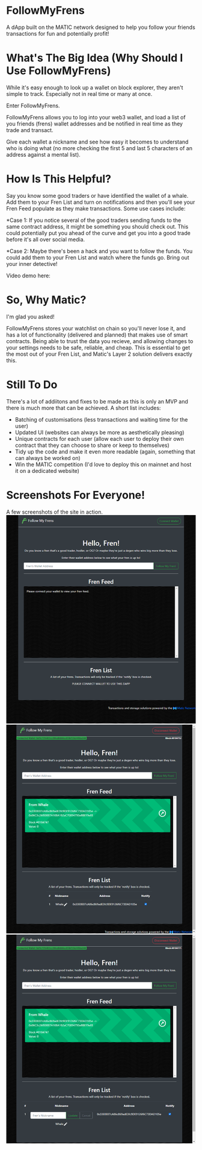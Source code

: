 # FollowMyFrens
A dApp built on the MATIC network designed to help you follow your friends transactions for fun and potentially profit!

# What's The Big Idea (Why Should I Use FollowMyFrens)
While it's easy enough to look up a wallet on block explorer, they aren't simple to track. Especially not in real time or many at once.

Enter FollowMyFrens.

FollowMyFrens allows you to log into your web3 wallet, and load a list of you friends (frens) wallet addresses and be notified in real time as they trade and transact.

Give each wallet a nickname and see how easy it becomes to understand who is doing what (no more checking the first 5 and last 5 characters of an address against a mental list).

# How Is This Helpful?
Say you know some good traders or have identified the wallet of a whale. Add them to your Fren List and turn on notifications and then you'll see your Fren Feed populate as they make transactions. Some use cases include:

*Case 1: If you notice several of the good traders sending funds to the same contract address, it might be something you should check out. This could potentially put you ahead of the curve and get you into a good trade before it's all over social media.

*Case 2: Maybe there's been a hack and you want to follow the funds. You could add them to your Fren List and watch where the funds go. Bring out your inner detective!

Video demo here: <link>


# So, Why Matic?
I'm glad you asked!

FollowMyFrens stores your watchlist on chain so you'll never lose it, and has a lot of functionality (delivered and planned) that makes use of smart contracts. Being able to trust the data you recieve, and allowing changes to your settings needs to be safe, reliable, and cheap. This is essential to get the most out of your Fren List, and Matic's Layer 2 solution delivers exactly this.

# Still To Do
There's a lot of addiitons and fixes to be made as this is only an MVP and there is much more that can be achieved. A short list includes:
* Batching of customisations (less transactions and waiting time for the user)
* Updated UI (websites can always be more as aesthetically pleasing)
* Unique contracts for each user (allow each user to deploy their own contract that they can choose to share or keep to themselves)
* Tidy up the code and make it even more readable (again, something that can always be worked on)
* Win the MATIC competition (I'd love to deploy this on mainnet and host it on a dedicated website)


# Screenshots For Everyone!
A few screenshots of the site in action.
![Alt text](/readmeFiles/Fresh_Screen.png?raw=true "Before Wallet Connection")
![Alt text](/readmeFiles/Wallet_Connected.png?raw=true "After Wallet Connected (w/ Transaction showing)")
![Alt text](/readmeFiles/Updating_Nickname.png?raw=true "Modifying Wallet Nickname (w/ Transaction showing)")
